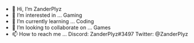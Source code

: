 - 👋 Hi, I’m ZanderPlyz
- 👀 I’m interested in ... Gaming
- 🌱 I’m currently learning ... Coding
- 💞️ I’m looking to collaborate on ... Games
- 📫 How to reach me ... Discord: ZanderPlyz#3497 Twitter: @ZanderPlyz
